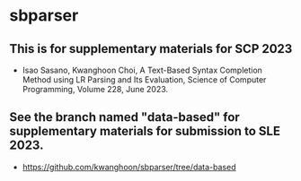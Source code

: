 # sbparser

## This is for supplementary materials for SCP 2023
 - Isao Sasano, Kwanghoon Choi, A Text-Based Syntax Completion Method using LR Parsing and Its Evaluation, Science of Computer Programming, Volume 228, June 2023. 


## See the branch named "data-based" for supplementary materials for submission to SLE 2023.
 - https://github.com/kwanghoon/sbparser/tree/data-based

